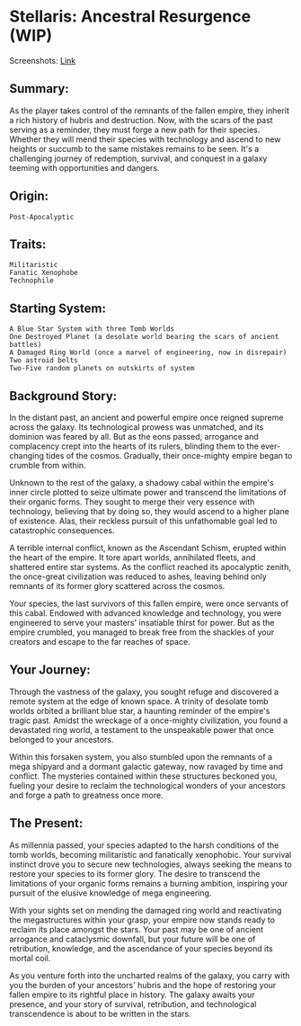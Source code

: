 # Stellaris: Ancestral Resurgence (WIP)

Screenshots: [Link](https://steamcommunity.com/id/Libertatem1984/screenshots/?appid=281990&sort=newestfirst&browsefilter=myfiles&view=imagewall)

## Summary:
As the player takes control of the remnants of the fallen empire, they inherit a rich history of hubris and destruction. Now, with the scars of the past serving as a reminder, they must forge a new path for their species. Whether they will mend their species with technology and ascend to new heights or succumb to the same mistakes remains to be seen. It's a challenging journey of redemption, survival, and conquest in a galaxy teeming with opportunities and dangers.

## Origin:
    Post-Apocalyptic

## Traits:

    Militaristic
    Fanatic Xenophobe
    Technophile

## Starting System:

    A Blue Star System with three Tomb Worlds
    One Destroyed Planet (a desolate world bearing the scars of ancient battles)
    A Damaged Ring World (once a marvel of engineering, now in disrepair)
    Two astroid belts
    Two-Five random planets on outskirts of system
    
## Background Story:

In the distant past, an ancient and powerful empire once reigned supreme across the galaxy. Its technological prowess was unmatched, and its dominion was feared by all. But as the eons passed, arrogance and complacency crept into the hearts of its rulers, blinding them to the ever-changing tides of the cosmos. Gradually, their once-mighty empire began to crumble from within.

Unknown to the rest of the galaxy, a shadowy cabal within the empire's inner circle plotted to seize ultimate power and transcend the limitations of their organic forms. They sought to merge their very essence with technology, believing that by doing so, they would ascend to a higher plane of existence. Alas, their reckless pursuit of this unfathomable goal led to catastrophic consequences.

A terrible internal conflict, known as the Ascendant Schism, erupted within the heart of the empire. It tore apart worlds, annihilated fleets, and shattered entire star systems. As the conflict reached its apocalyptic zenith, the once-great civilization was reduced to ashes, leaving behind only remnants of its former glory scattered across the cosmos.

Your species, the last survivors of this fallen empire, were once servants of this cabal. Endowed with advanced knowledge and technology, you were engineered to serve your masters' insatiable thirst for power. But as the empire crumbled, you managed to break free from the shackles of your creators and escape to the far reaches of space.

## Your Journey:

Through the vastness of the galaxy, you sought refuge and discovered a remote system at the edge of known space. A trinity of desolate tomb worlds orbited a brilliant blue star, a haunting reminder of the empire's tragic past. Amidst the wreckage of a once-mighty civilization, you found a devastated ring world, a testament to the unspeakable power that once belonged to your ancestors.

Within this forsaken system, you also stumbled upon the remnants of a mega shipyard and a dormant galactic gateway, now ravaged by time and conflict. The mysteries contained within these structures beckoned you, fueling your desire to reclaim the technological wonders of your ancestors and forge a path to greatness once more.

## The Present:

As millennia passed, your species adapted to the harsh conditions of the tomb worlds, becoming militaristic and fanatically xenophobic. Your survival instinct drove you to secure new technologies, always seeking the means to restore your species to its former glory. The desire to transcend the limitations of your organic forms remains a burning ambition, inspiring your pursuit of the elusive knowledge of mega engineering.

With your sights set on mending the damaged ring world and reactivating the megastructures within your grasp, your empire now stands ready to reclaim its place amongst the stars. Your past may be one of ancient arrogance and cataclysmic downfall, but your future will be one of retribution, knowledge, and the ascendance of your species beyond its mortal coil.

As you venture forth into the uncharted realms of the galaxy, you carry with you the burden of your ancestors' hubris and the hope of restoring your fallen empire to its rightful place in history. The galaxy awaits your presence, and your story of survival, retribution, and technological transcendence is about to be written in the stars.
